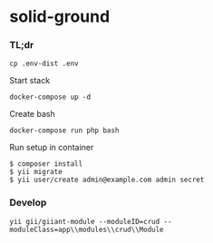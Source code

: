 solid-ground
============

### TL;dr

    cp .env-dist .env

Start stack

    docker-compose up -d

Create bash    
    
    docker-compose run php bash

Run setup in container    
    
    $ composer install
    $ yii migrate
    $ yii user/create admin@example.com admin secret

### Develop

    yii gii/giiant-module --moduleID=crud --moduleClass=app\\modules\\crud\\Module